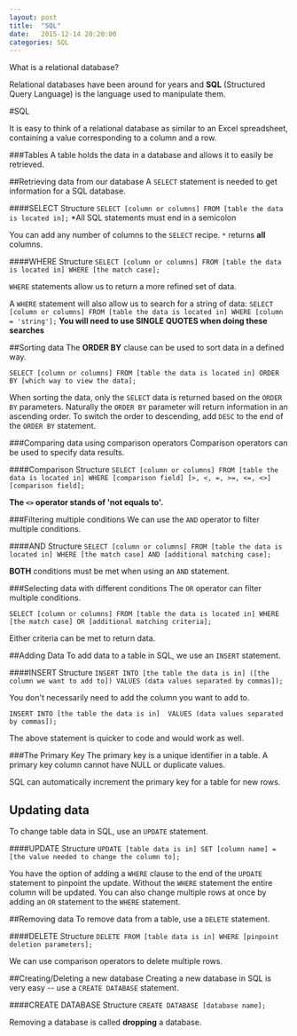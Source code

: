 ```yaml
---
layout: post
title:  "SQL"
date:   2015-12-14 20:20:00
categories: SQL
---
```

What is a relational database?

Relational databases have been around for years and **SQL** (Structured Query Language) is the language used to manipulate them. 

#SQL

It is easy to think of a relational database as similar to an Excel spreadsheet, containing a value corresponding to a column and a row. 

###Tables
A table holds the data in a database and allows it to easily be retrieved. 

##Retrieving data from our database
A `SELECT` statement is needed to get information for a SQL database.

####SELECT Structure 
`SELECT [column or columns] FROM [table the data is located in];` *All SQL statements must end in a semicolon

You can add any number of columns to the `SELECT` recipe. `*` returns **all** columns.

####WHERE Structure
`SELECT [column or columns] FROM [table the data is located in] WHERE [the match case];`

`WHERE` statements allow us to return a more refined set of data. 

A `WHERE` statement will also allow us to search for a string of data: `SELECT [column or columns] FROM [table the data is located in] WHERE [column = 'string'];` **You will need to use SINGLE QUOTES when doing these searches**

##Sorting data
The **ORDER BY** clause can be used to sort data in a defined way.

`SELECT [column or columns] FROM [table the data is located in] ORDER BY [which way to view the data];`

When sorting the data, only the `SELECT` data is returned based on the `ORDER BY` parameters. Naturally the `ORDER BY` parameter will return information in an ascending order. To switch the order to descending, add `DESC` to the end of the `ORDER BY` statement.

###Comparing data using comparison operators
Comparison operators can be used to specify data results.

####Comparison Structure
`SELECT [column or columns] FROM [table the data is located in] WHERE [comparison field] [>, <, =, >=, <=, <>] [comparison field];`

**The `<>` operator stands of 'not equals to'.**

###Filtering multiple conditions
We can use the `AND` operator to filter multiple conditions.

####AND Structure
`SELECT [column or columns] FROM [table the data is located in] WHERE [the match case] AND [additional matching case];`

**BOTH** conditions must be met when using an `AND` statement.

###Selecting data with different conditions
The `OR` operator can filter multiple conditions.

`SELECT [column or columns] FROM [table the data is located in] WHERE [the match case] OR [additional matching criteria];`

Either criteria can be met to return data. 

##Adding Data
To add data to a table in SQL, we use an `INSERT` statement.

####INSERT Structure
`INSERT INTO [the table the data is in] ([the column we want to add to]) VALUES (data values separated by commas]);`
 
You don't necessarily need to add the column you want to add to.

`INSERT INTO [the table the data is in] 
 VALUES (data values separated by commas]);`
 
 The above statement is quicker to code and would work as well.
 
###The Primary Key
The primary key is a unique identifier in a table. A primary key column cannot have NULL or duplicate values.

SQL can automatically increment the primary key for a table for new rows.

## Updating data
To change table data in SQL, use an `UPDATE` statement.

####UPDATE Structure
`UPDATE [table data is in] SET [column name] = [the value needed to change the column to];`

You have the option of adding a `WHERE` clause to the end of the `UPDATE` statement to pinpoint the update. Without the `WHERE` statement the entire column will be updated. You can also change multiple rows at once by adding an `OR` statement to the `WHERE` statement.

##Removing data
To remove data from a table, use a `DELETE` statement.

####DELETE Structure
`DELETE FROM [table data is in] WHERE [pinpoint deletion parameters];`

We can use comparison operators to delete multiple rows.

##Creating/Deleting a new database
Creating a new database in SQL is very easy -- use a `CREATE DATABASE` statement.

####CREATE DATABASE Structure
`CREATE DATABASE [database name];`

Removing a database is called **dropping** a database. 